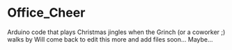 # Office_Cheer
Arduino code that plays Christmas jingles when the Grinch (or a coworker ;) walks by
Will come back to edit this more and add files soon...
Maybe...